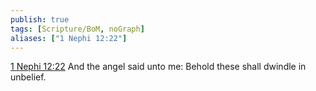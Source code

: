 ```yaml
---
publish: true
tags: [Scripture/BoM, noGraph]
aliases: ["1 Nephi 12:22"]
---
```

[1 Nephi 12:22](https://churchofjesuschrist.org/study/scriptures/bofm/1-ne/12?lang=eng&id=p22#p22) And the angel said unto me: Behold these shall dwindle in unbelief.
